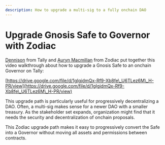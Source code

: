 ```yaml
---
description: How to upgrade a multi-sig to a fully onchain DAO
---
```


# Upgrade Gnosis Safe to Governor with Zodiac

[Dennison](https://twitter.com/dennisonbertram) from Tally and [Auryn Macmillan](https://twitter.com/auryn\_macmillan) from Zodiac put together this video walkthrough about how to upgrade a Gnosis Safe to an onchain Governor on Tally:

[https://drive.google.com/file/d/1gIgjdmQx-Rf9-Xb8fe\_U6TLez6M\_H-PR/view](https://drive.google.com/file/d/1gIgjdmQx-Rf9-Xb8fe\_U6TLez6M\_H-PR/view)

This upgrade path is particularly useful for progressively decentralizing a DAO. Often, a multi-sig makes sense for a newer DAO with a smaller treasury. As the stakeholder set expands, organization might find that it needs the security and decentralization of onchain proposals.

This Zodiac upgrade path makes it easy to progressively convert the Safe into a Governor without moving all assets and permissions between contracts.
